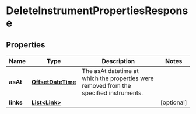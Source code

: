 

# DeleteInstrumentPropertiesResponse

## Properties

Name | Type | Description | Notes
------------ | ------------- | ------------- | -------------
**asAt** | [**OffsetDateTime**](OffsetDateTime.md) | The asAt datetime at which the properties were removed from the specified instruments. | 
**links** | [**List&lt;Link&gt;**](Link.md) |  |  [optional]



